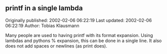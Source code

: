 ## printf in a single lambda

Originally published: 2002-02-06 06:22:19
Last updated: 2002-02-06 06:22:19
Author: Tobias Klausmann

Many people are used to having printf with its format expansion. Using lambdas and pythons % expansion, this can be done in a single line. It also does not add spaces or newlines (as print does).